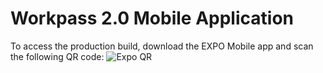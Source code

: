 # Workpass 2.0 Mobile Application

To access the production build, download the EXPO Mobile app and scan the following QR code:
![Expo QR](https://api.qrserver.com/v1/create-qr-code/?size=250x250&data=exp://exp.host/@workpasssg/sg-workpass)
